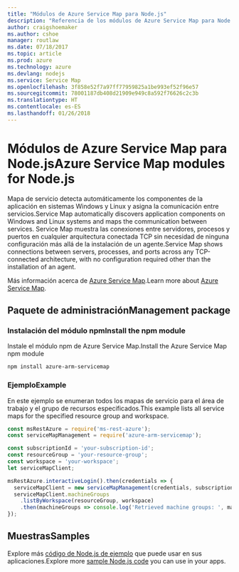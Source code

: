 ```yaml
---
title: "Módulos de Azure Service Map para Node.js"
description: "Referencia de los módulos de Azure Service Map para Node.js"
author: craigshoemaker
ms.author: cshoe
manager: routlaw
ms.date: 07/18/2017
ms.topic: article
ms.prod: azure
ms.technology: azure
ms.devlang: nodejs
ms.service: Service Map
ms.openlocfilehash: 3f858e52f7a97ff77959825a1be993ef52f96e57
ms.sourcegitcommit: 78001187db408d21909e949c8a592f76626c2c3b
ms.translationtype: HT
ms.contentlocale: es-ES
ms.lasthandoff: 01/26/2018
---
```

# <a name="azure-service-map-modules-for-nodejs"></a><span data-ttu-id="9236c-103">Módulos de Azure Service Map para Node.js</span><span class="sxs-lookup"><span data-stu-id="9236c-103">Azure Service Map modules for Node.js</span></span>

<span data-ttu-id="9236c-104">Mapa de servicio detecta automáticamente los componentes de la aplicación en sistemas Windows y Linux y asigna la comunicación entre servicios.</span><span class="sxs-lookup"><span data-stu-id="9236c-104">Service Map automatically discovers application components on Windows and Linux systems and maps the communication between services.</span></span> <span data-ttu-id="9236c-105">Service Map muestra las conexiones entre servidores, procesos y puertos en cualquier arquitectura conectada TCP sin necesidad de ninguna configuración más allá de la instalación de un agente.</span><span class="sxs-lookup"><span data-stu-id="9236c-105">Service Map shows connections between servers, processes, and ports across any TCP-connected architecture, with no configuration required other than the installation of an agent.</span></span>

<span data-ttu-id="9236c-106">Más información acerca de [Azure Service Map](https://docs.microsoft.com/azure/operations-management-suite/operations-management-suite-service-map).</span><span class="sxs-lookup"><span data-stu-id="9236c-106">Learn more about [Azure Service Map](https://docs.microsoft.com/azure/operations-management-suite/operations-management-suite-service-map).</span></span>

## <a name="management-package"></a><span data-ttu-id="9236c-107">Paquete de administración</span><span class="sxs-lookup"><span data-stu-id="9236c-107">Management package</span></span>

### <a name="install-the-npm-module"></a><span data-ttu-id="9236c-108">Instalación del módulo npm</span><span class="sxs-lookup"><span data-stu-id="9236c-108">Install the npm module</span></span>

<span data-ttu-id="9236c-109">Instale el módulo npm de Azure Service Map.</span><span class="sxs-lookup"><span data-stu-id="9236c-109">Install the Azure Service Map npm module</span></span>

```bash
npm install azure-arm-servicemap
```

### <a name="example"></a><span data-ttu-id="9236c-110">Ejemplo</span><span class="sxs-lookup"><span data-stu-id="9236c-110">Example</span></span>

<span data-ttu-id="9236c-111">En este ejemplo se enumeran todos los mapas de servicio para el área de trabajo y el grupo de recursos especificados.</span><span class="sxs-lookup"><span data-stu-id="9236c-111">This example lists all service maps for the specified resource group and workspace.</span></span>

```javascript
const msRestAzure = require('ms-rest-azure');
const serviceMapManagement = require('azure-arm-servicemap');

const subscriptionId = 'your-subscription-id';
const resourceGroup = 'your-resource-group';
const workspace = 'your-workspace';
let serviceMapClient;

msRestAzure.interactiveLogin().then(credentials => {
  serviceMapClient = new serviceMapManagement(credentials, subscriptionId);
  serviceMapClient.machineGroups
    .listByWorkspace(resourceGroup, workspace)
    .then(machineGroups => console.log('Retrieved machine groups: ', machineGroups));
});
```

## <a name="samples"></a><span data-ttu-id="9236c-112">Muestras</span><span class="sxs-lookup"><span data-stu-id="9236c-112">Samples</span></span>

<span data-ttu-id="9236c-113">Explore más [código de Node.js de ejemplo](https://azure.microsoft.com/resources/samples/?platform=nodejs) que puede usar en sus aplicaciones.</span><span class="sxs-lookup"><span data-stu-id="9236c-113">Explore more [sample Node.js code](https://azure.microsoft.com/resources/samples/?platform=nodejs) you can use in your apps.</span></span>
